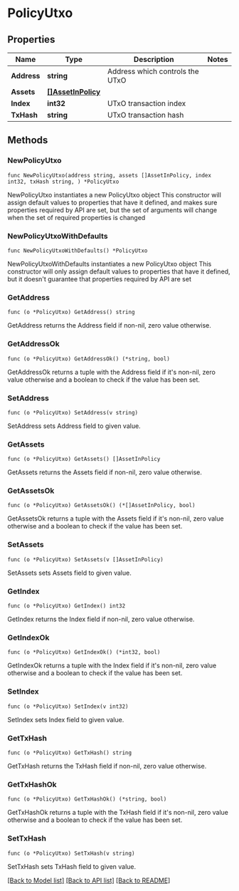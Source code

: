 # PolicyUtxo

## Properties

Name | Type | Description | Notes
------------ | ------------- | ------------- | -------------
**Address** | **string** | Address which controls the UTxO | 
**Assets** | [**[]AssetInPolicy**](AssetInPolicy.md) |  | 
**Index** | **int32** | UTxO transaction index | 
**TxHash** | **string** | UTxO transaction hash | 

## Methods

### NewPolicyUtxo

`func NewPolicyUtxo(address string, assets []AssetInPolicy, index int32, txHash string, ) *PolicyUtxo`

NewPolicyUtxo instantiates a new PolicyUtxo object
This constructor will assign default values to properties that have it defined,
and makes sure properties required by API are set, but the set of arguments
will change when the set of required properties is changed

### NewPolicyUtxoWithDefaults

`func NewPolicyUtxoWithDefaults() *PolicyUtxo`

NewPolicyUtxoWithDefaults instantiates a new PolicyUtxo object
This constructor will only assign default values to properties that have it defined,
but it doesn't guarantee that properties required by API are set

### GetAddress

`func (o *PolicyUtxo) GetAddress() string`

GetAddress returns the Address field if non-nil, zero value otherwise.

### GetAddressOk

`func (o *PolicyUtxo) GetAddressOk() (*string, bool)`

GetAddressOk returns a tuple with the Address field if it's non-nil, zero value otherwise
and a boolean to check if the value has been set.

### SetAddress

`func (o *PolicyUtxo) SetAddress(v string)`

SetAddress sets Address field to given value.


### GetAssets

`func (o *PolicyUtxo) GetAssets() []AssetInPolicy`

GetAssets returns the Assets field if non-nil, zero value otherwise.

### GetAssetsOk

`func (o *PolicyUtxo) GetAssetsOk() (*[]AssetInPolicy, bool)`

GetAssetsOk returns a tuple with the Assets field if it's non-nil, zero value otherwise
and a boolean to check if the value has been set.

### SetAssets

`func (o *PolicyUtxo) SetAssets(v []AssetInPolicy)`

SetAssets sets Assets field to given value.


### GetIndex

`func (o *PolicyUtxo) GetIndex() int32`

GetIndex returns the Index field if non-nil, zero value otherwise.

### GetIndexOk

`func (o *PolicyUtxo) GetIndexOk() (*int32, bool)`

GetIndexOk returns a tuple with the Index field if it's non-nil, zero value otherwise
and a boolean to check if the value has been set.

### SetIndex

`func (o *PolicyUtxo) SetIndex(v int32)`

SetIndex sets Index field to given value.


### GetTxHash

`func (o *PolicyUtxo) GetTxHash() string`

GetTxHash returns the TxHash field if non-nil, zero value otherwise.

### GetTxHashOk

`func (o *PolicyUtxo) GetTxHashOk() (*string, bool)`

GetTxHashOk returns a tuple with the TxHash field if it's non-nil, zero value otherwise
and a boolean to check if the value has been set.

### SetTxHash

`func (o *PolicyUtxo) SetTxHash(v string)`

SetTxHash sets TxHash field to given value.



[[Back to Model list]](../README.md#documentation-for-models) [[Back to API list]](../README.md#documentation-for-api-endpoints) [[Back to README]](../README.md)


